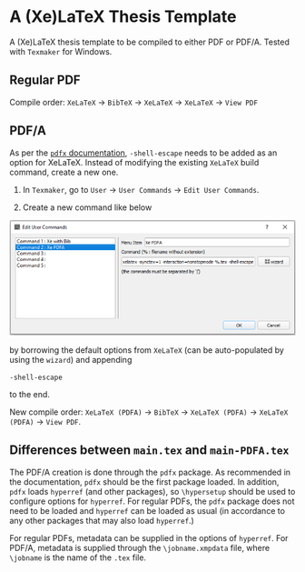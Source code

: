 # A (Xe)LaTeX Thesis Template

A (Xe)LaTeX thesis template to be compiled to either PDF or PDF/A. Tested with `Texmaker` for Windows.

## Regular PDF

Compile order: `XeLaTeX` &rightarrow; `BibTeX` &rightarrow; `XeLaTeX` &rightarrow; `XeLaTeX` &rightarrow; `View PDF`

## PDF/A

As per the [`pdfx` documentation](https://ctan.org/pkg/pdfx), `-shell-escape` needs to be added as an option for XeLaTeX. Instead of
modifying the existing `XeLaTeX` build command, create a new one.

1.  In `Texmaker`, go to `User` &rightarrow; `User Commands` &rightarrow; `Edit User Commands`.

2.  Create a new command like below

![](./readme_img/newcommand.png)

by borrowing the default options from `XeLaTeX` (can be auto-populated by using the `wizard`) and appending 

```
-shell-escape
```

to the end.

New compile order: `XeLaTeX (PDFA)` &rightarrow; `BibTeX` &rightarrow; `XeLaTeX (PDFA)` &rightarrow; `XeLaTeX (PDFA)` &rightarrow;
`View PDF`.

## Differences between `main.tex` and `main-PDFA.tex`

The PDF/A creation is done through the `pdfx` package. As recommended in the documentation, `pdfx` should be the first package
loaded. In addition, `pdfx` loads `hyperref` (and other packages), so `\hypersetup` should be used to configure options for 
`hyperref`. For regular PDFs, the `pdfx` package does not need to be loaded and `hyperref` can be loaded as usual (in accordance
to any other packages that may also load `hyperref`.)

For regular PDFs, metadata can be supplied in the options of `hyperref`. For PDF/A, metadata is supplied through the
`\jobname.xmpdata` file, where `\jobname` is the name of the `.tex` file.
